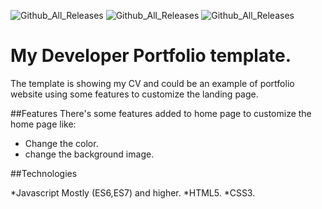 ![Github_All_Releases](https://img.shields.io/badge/-JavaScript-rgba(240%2C%20219%2C%2079)?style=plastic&logo=javascript&logoColor=white)
![Github_All_Releases](https://img.shields.io/badge/-CSS-rgba(38%2C%2077%2C%20228)?style=flat-square&logo=css3)
![Github_All_Releases](https://img.shields.io/badge/-HTML-rgba(240%2C%20101%2C%2041)?style=flat-square&logo=html5&logoColor=white)

# My Developer Portfolio template.

The template is showing my CV and could be an example of portfolio website using some features to customize the landing page.

##Features
There's some features added to home page to customize the home page like:
* Change the color.
* change the background image.

##Technologies

*Javascript Mostly (ES6,ES7) and higher.
*HTML5.
*CSS3.
